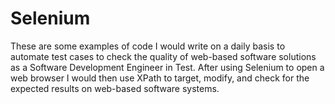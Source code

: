 # Selenium
These are some examples of code I would write on a daily basis to automate test cases to check the quality of web-based software solutions as a Software Development Engineer in Test. After using Selenium to open a web browser I would then use XPath to target, modify, and check for the expected results on web-based software systems.